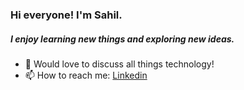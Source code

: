 ### Hi everyone! I'm Sahil.  
##### I enjoy learning new things and exploring new ideas.

<!--
**bhattsahil1/bhattsahil1** is a ✨ _special_ ✨ repository because its `README.md` (this file) appears on your GitHub profile.

Here are some ideas to get you started:
-->

- 💬 Would love to discuss all things technology!
- 📫 How to reach me: [Linkedin](https://in.linkedin.com/in/sahil-bhatt-3932b5185)
